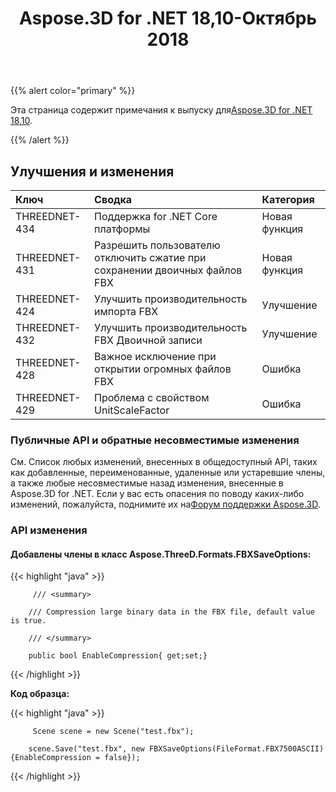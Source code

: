 ﻿---
title: Aspose.3D for .NET 18,10-Октябрь 2018
type: docs
weight: 30
url: /ru/net/aspose-3d-for-net-18-10-october-2018/
---
{{% alert color="primary" %}} 

Эта страница содержит примечания к выпуску для[Aspose.3D for .NET 18,10](https://www.nuget.org/packages/Aspose.3D/18.10.0).

{{% /alert %}} 
## **Улучшения и изменения**

|**Ключ**|**Сводка**|**Категория**|
|:- |:- |:- |
|THREEDNET-434|Поддержка for .NET Core платформы|Новая функция|
|THREEDNET-431|Разрешить пользователю отключить сжатие при сохранении двоичных файлов FBX|Новая функция|
|THREEDNET-424|Улучшить производительность импорта FBX|Улучшение|
|THREEDNET-432|Улучшить производительность FBX Двоичной записи|Улучшение|
|THREEDNET-428|Важное исключение при открытии огромных файлов FBX|Ошибка|
|THREEDNET-429|Проблема с свойством UnitScaleFactor|Ошибка|
### **Публичные API и обратные несовместимые изменения**
См. Список любых изменений, внесенных в общедоступный API, таких как добавленные, переименованные, удаленные или устаревшие члены, а также любые несовместимые назад изменения, внесенные в Aspose.3D for .NET. Если у вас есть опасения по поводу каких-либо изменений, пожалуйста, поднимите их на[Форум поддержки Aspose.3D](https://forum.aspose.com/c/3d).
### **API изменения**
#### **Добавлены члены в класс Aspose.ThreeD.Formats.FBXSaveOptions:**
{{< highlight "java" >}}

         /// <summary>

        /// Compression large binary data in the FBX file, default value is true.

        /// </summary>

        public bool EnableCompression{ get;set;}

{{< /highlight >}}

**Код образца:**

{{< highlight "java" >}}

         Scene scene = new Scene("test.fbx");

        scene.Save("test.fbx", new FBXSaveOptions(FileFormat.FBX7500ASCII) {EnableCompression = false});

{{< /highlight >}}
